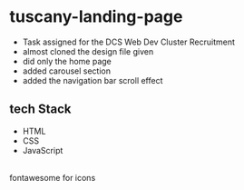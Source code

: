 # tuscany-landing-page

- Task assigned for the DCS Web Dev Cluster Recruitment
- almost cloned the design file given
- did only the home page
- added carousel section
- added the navigation bar scroll effect

## tech Stack

 - HTML
 - CSS
 - JavaScript
 <br>
  fontawesome for icons

